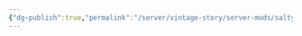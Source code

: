 ```yaml
---
{"dg-publish":true,"permalink":"/server/vintage-story/server-mods/salty-and-proto-s-temporal-symphony/","tags":["vs-up-to-date"],"noteIcon":""}
---
```



